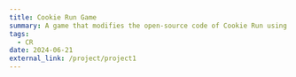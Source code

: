 ```yaml
---
title: Cookie Run Game
summary: A game that modifies the open-source code of Cookie Run using Java and adds various elements
tags:
  - CR
date: 2024-06-21
external_link: /project/project1
---
```

